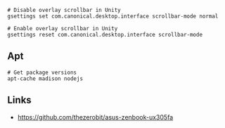 
```
# Disable overlay scrollbar in Unity
gsettings set com.canonical.desktop.interface scrollbar-mode normal

# Enable overlay scrollbar in Unity
gsettings reset com.canonical.desktop.interface scrollbar-mode

```

## Apt

```
# Get package versions
apt-cache madison nodejs
```

## Links

- https://github.com/thezerobit/asus-zenbook-ux305fa